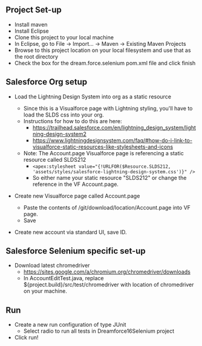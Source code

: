 ## Project Set-up
* Install maven
* Install Eclipse
* Clone this project to your local machine
* In Eclipse, go to File -> Import... -> Maven -> Existing Maven Projects
* Browse to this project location on your local filesystem and use that as the root directory
* Check the box for the dream.force.selenium pom.xml file and click finish

## Salesforce Org setup
* Load the Lightning Design System into org as a static resource
  * Since this is a Visualforce page with Lightning styling, you'll have to load the SLDS css into your org.
  * Instructions for how to do this are here:
    * https://trailhead.salesforce.com/en/lightning_design_system/lightning-design-system2
    * https://www.lightningdesignsystem.com/faq/#how-do-i-link-to-visualforce-static-resources-like-stylesheets-and-icons
  * Note: The Account.page Visualforce page is referencing a static resource called SLDS212 
    * `<apex:stylesheet value="{!URLFOR($Resource.SLDS212, 'assets/styles/salesforce-lightning-design-system.css')}" />`
    * So either name your static resource "SLDS212" or change the reference in the VF Account.page.

* Create new Visualforce page called Account.page
  *  Paste the contents of /git/download/location/Account.page into VF page.
  * Save
* Create new account via standard UI, save ID.

## Salesforce Selenium specific set-up
* Download latest chromedriver
  * https://sites.google.com/a/chromium.org/chromedriver/downloads
  * In AccountEditTest.java, replace ${project.build}/src/test/chromedriver with location of chromedriver on your machine.


## Run
* Create a new run configuration of type JUnit
  * Select radio to run all tests in Dreamforce16Selenium project
* Click run!
